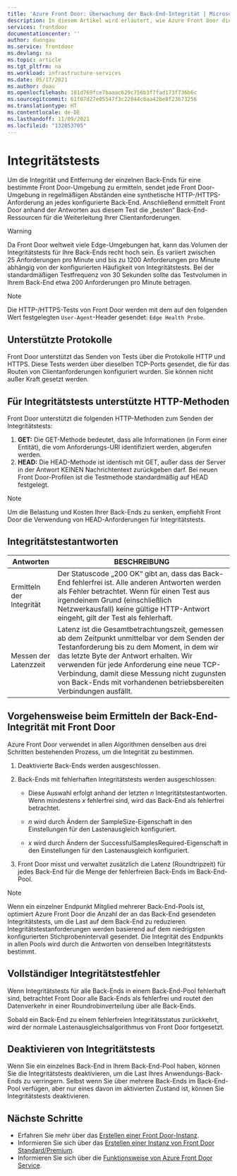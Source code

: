 ```yaml
---
title: 'Azure Front Door: Überwachung der Back-End-Integrität | Microsoft-Dokumentation'
description: In diesem Artikel wird erläutert, wie Azure Front Door die Integrität Ihrer Back-Ends überwacht.
services: frontdoor
documentationcenter: ''
author: duongau
ms.service: frontdoor
ms.devlang: na
ms.topic: article
ms.tgt_pltfrm: na
ms.workload: infrastructure-services
ms.date: 05/17/2021
ms.author: duau
ms.openlocfilehash: 101d769fce7baaac629c756b3f7fad173f736b6c
ms.sourcegitcommit: 61f87d27e05547f3c22044c6aa42be8f23673256
ms.translationtype: HT
ms.contentlocale: de-DE
ms.lasthandoff: 11/09/2021
ms.locfileid: "132053705"
---
```

# <a name="health-probes"></a>Integritätstests

Um die Integrität und Entfernung der einzelnen Back-Ends für eine bestimmte Front Door-Umgebung zu ermitteln, sendet jede Front Door-Umgebung in regelmäßigen Abständen eine synthetische HTTP-/HTTPS-Anforderung an jedes konfigurierte Back-End. Anschließend ermittelt Front Door anhand der Antworten aus diesem Test die „besten“ Back-End-Ressourcen für die Weiterleitung Ihrer Clientanforderungen. 

> [!WARNING]
> Da Front Door weltweit viele Edge-Umgebungen hat, kann das Volumen der Integritätstests für Ihre Back-Ends recht hoch sein. Es variiert zwischen 25 Anforderungen pro Minute und bis zu 1200 Anforderungen pro Minute abhängig von der konfigurierten Häufigkeit von Integritätstests. Bei der standardmäßigen Testfrequenz von 30 Sekunden sollte das Testvolumen in Ihrem Back-End etwa 200 Anforderungen pro Minute betragen.

> [!NOTE]
> Die HTTP-/HTTPS-Tests von Front Door werden mit dem auf den folgenden Wert festgelegten `User-Agent`-Header gesendet: `Edge Health Probe`. 

## <a name="supported-protocols"></a>Unterstützte Protokolle

Front Door unterstützt das Senden von Tests über die Protokolle HTTP und HTTPS. Diese Tests werden über dieselben TCP-Ports gesendet, die für das Routen von Clientanforderungen konfiguriert wurden. Sie können nicht außer Kraft gesetzt werden.

## <a name="supported-http-methods-for-health-probes"></a>Für Integritätstests unterstützte HTTP-Methoden

Front Door unterstützt die folgenden HTTP-Methoden zum Senden der Integritätstests:

1. **GET:** Die GET-Methode bedeutet, dass alle Informationen (in Form einer Entität), die vom Anforderungs-URI identifiziert werden, abgerufen werden.
2. **HEAD:** Die HEAD-Methode ist identisch mit GET, außer dass der Server in der Antwort KEINEN Nachrichtentext zurückgeben darf. Bei neuen Front Door-Profilen ist die Testmethode standardmäßig auf HEAD festgelegt.

> [!NOTE]
> Um die Belastung und Kosten Ihrer Back-Ends zu senken, empfiehlt Front Door die Verwendung von HEAD-Anforderungen für Integritätstests.

## <a name="health-probe-responses"></a>Integritätstestantworten

| Antworten  | BESCHREIBUNG | 
| ------------- | ------------- |
| Ermitteln der Integrität  | Der Statuscode „200 OK“ gibt an, dass das Back-End fehlerfrei ist. Alle anderen Antworten werden als Fehler betrachtet. Wenn für einen Test aus irgendeinem Grund (einschließlich Netzwerkausfall) keine gültige HTTP-Antwort eingeht, gilt der Test als fehlerhaft.|
| Messen der Latenzzeit  | Latenz ist die Gesamtbetrachtungszeit, gemessen ab dem Zeitpunkt unmittelbar vor dem Senden der Testanforderung bis zu dem Moment, in dem wir das letzte Byte der Antwort erhalten. Wir verwenden für jede Anforderung eine neue TCP-Verbindung, damit diese Messung nicht zugunsten von Back-Ends mit vorhandenen betriebsbereiten Verbindungen ausfällt.  |

## <a name="how-front-door-determines-backend-health"></a>Vorgehensweise beim Ermitteln der Back-End-Integrität mit Front Door

Azure Front Door verwendet in allen Algorithmen denselben aus drei Schritten bestehenden Prozess, um die Integrität zu bestimmen.

1. Deaktivierte Back-Ends werden ausgeschlossen.

2. Back-Ends mit fehlerhaften Integritätstests werden ausgeschlossen:
    * Diese Auswahl erfolgt anhand der letzten _n_ Integritätstestantworten. Wenn mindestens _x_ fehlerfrei sind, wird das Back-End als fehlerfrei betrachtet.

    * _n_ wird durch Ändern der SampleSize-Eigenschaft in den Einstellungen für den Lastenausgleich konfiguriert.

    * _x_ wird durch Ändern der SuccessfulSamplesRequired-Eigenschaft in den Einstellungen für den Lastenausgleich konfiguriert.

3. Front Door misst und verwaltet zusätzlich die Latenz (Roundtripzeit) für jedes Back-End für die Menge der fehlerfreien Back-Ends im Back-End-Pool.

> [!NOTE]
> Wenn ein einzelner Endpunkt Mitglied mehrerer Back-End-Pools ist, optimiert Azure Front Door die Anzahl der an das Back-End gesendeten Integritätstests, um die Last auf dem Back-End zu reduzieren. Integritätstestanforderungen werden basierend auf dem niedrigsten konfigurierten Stichprobenintervall gesendet. Die Integrität des Endpunkts in allen Pools wird durch die Antworten von denselben Integritätstests bestimmt.

## <a name="complete-health-probe-failure"></a>Vollständiger Integritätstestfehler

Wenn Integritätstests für alle Back-Ends in einem Back-End-Pool fehlerhaft sind, betrachtet Front Door alle Back-Ends als fehlerfrei und routet den Datenverkehr in einer Roundrobinverteilung über alle Back-Ends.

Sobald ein Back-End zu einem fehlerfreien Integritätsstatus zurückkehrt, wird der normale Lastenausgleichsalgorithmus von Front Door fortgesetzt.

## <a name="disabling-health-probes"></a>Deaktivieren von Integritätstests

Wenn Sie ein einzelnes Back-End in Ihrem Back-End-Pool haben, können Sie die Integritätstests deaktivieren, um die Last Ihres Anwendungs-Back-Ends zu verringern. Selbst wenn Sie über mehrere Back-Ends im Back-End-Pool verfügen, aber nur eines davon im aktivierten Zustand ist, können Sie Integritätstests deaktivieren.

## <a name="next-steps"></a>Nächste Schritte

- Erfahren Sie mehr über das [Erstellen einer Front Door-Instanz](quickstart-create-front-door.md).
- Informieren Sie sich über das [Erstellen einer Instanz von Front Door Standard/Premium](standard-premium/create-front-door-portal.md).
- Informieren Sie sich über die [Funktionsweise von Azure Front Door Service](front-door-routing-architecture.md).
